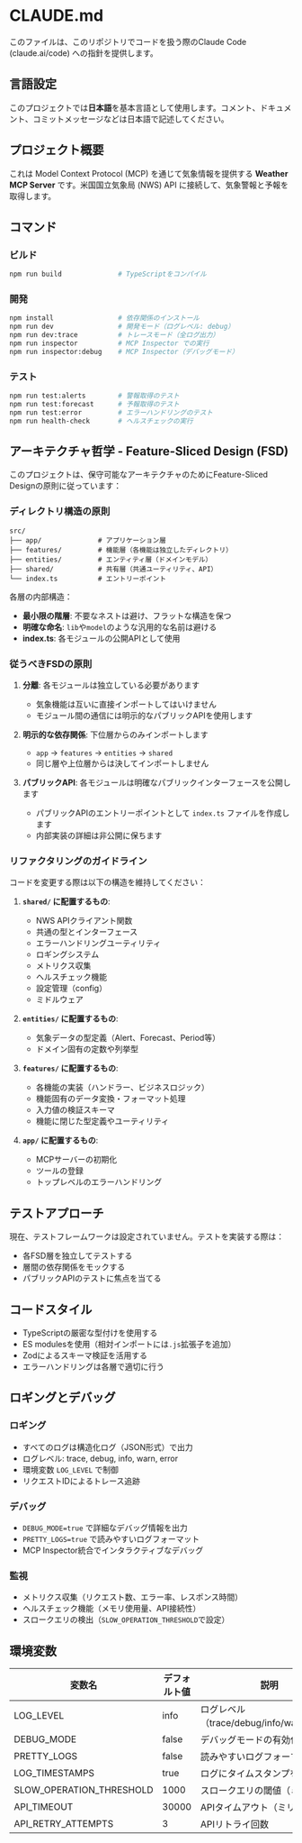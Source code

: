 # CLAUDE.md

このファイルは、このリポジトリでコードを扱う際のClaude Code (claude.ai/code) への指針を提供します。

## 言語設定

このプロジェクトでは**日本語**を基本言語として使用します。コメント、ドキュメント、コミットメッセージなどは日本語で記述してください。

## プロジェクト概要

これは Model Context Protocol (MCP) を通じて気象情報を提供する **Weather MCP Server** です。米国国立気象局 (NWS) API に接続して、気象警報と予報を取得します。

## コマンド

### ビルド
```bash
npm run build              # TypeScriptをコンパイル
```

### 開発
```bash
npm install                # 依存関係のインストール
npm run dev                # 開発モード（ログレベル: debug）
npm run dev:trace          # トレースモード（全ログ出力）
npm run inspector          # MCP Inspector での実行
npm run inspector:debug    # MCP Inspector（デバッグモード）
```

### テスト
```bash
npm run test:alerts        # 警報取得のテスト
npm run test:forecast      # 予報取得のテスト
npm run test:error         # エラーハンドリングのテスト
npm run health-check       # ヘルスチェックの実行
```

## アーキテクチャ哲学 - Feature-Sliced Design (FSD)

このプロジェクトは、保守可能なアーキテクチャのためにFeature-Sliced Designの原則に従っています：

### ディレクトリ構造の原則
```
src/
├── app/              # アプリケーション層
├── features/         # 機能層（各機能は独立したディレクトリ）
├── entities/         # エンティティ層（ドメインモデル）
├── shared/           # 共有層（共通ユーティリティ、API）
└── index.ts          # エントリーポイント
```

各層の内部構造：
- **最小限の階層**: 不要なネストは避け、フラットな構造を保つ
- **明確な命名**: `lib`や`model`のような汎用的な名前は避ける
- **index.ts**: 各モジュールの公開APIとして使用

### 従うべきFSDの原則

1. **分離**: 各モジュールは独立している必要があります
   - 気象機能は互いに直接インポートしてはいけません
   - モジュール間の通信には明示的なパブリックAPIを使用します

2. **明示的な依存関係**: 下位層からのみインポートします
   - `app` → `features` → `entities` → `shared`
   - 同じ層や上位層からは決してインポートしません

3. **パブリックAPI**: 各モジュールは明確なパブリックインターフェースを公開します
   - パブリックAPIのエントリーポイントとして `index.ts` ファイルを作成します
   - 内部実装の詳細は非公開に保ちます

### リファクタリングのガイドライン

コードを変更する際は以下の構造を維持してください：

1. **`shared/` に配置するもの**:
   - NWS APIクライアント関数
   - 共通の型とインターフェース
   - エラーハンドリングユーティリティ
   - ロギングシステム
   - メトリクス収集
   - ヘルスチェック機能
   - 設定管理（config）
   - ミドルウェア

2. **`entities/` に配置するもの**:
   - 気象データの型定義（Alert、Forecast、Period等）
   - ドメイン固有の定数や列挙型

3. **`features/` に配置するもの**:
   - 各機能の実装（ハンドラー、ビジネスロジック）
   - 機能固有のデータ変換・フォーマット処理
   - 入力値の検証スキーマ
   - 機能に閉じた型定義やユーティリティ

4. **`app/` に配置するもの**:
   - MCPサーバーの初期化
   - ツールの登録
   - トップレベルのエラーハンドリング

## テストアプローチ

現在、テストフレームワークは設定されていません。テストを実装する際は：
- 各FSD層を独立してテストする
- 層間の依存関係をモックする
- パブリックAPIのテストに焦点を当てる

## コードスタイル

- TypeScriptの厳密な型付けを使用する
- ES modulesを使用（相対インポートには`.js`拡張子を追加）
- Zodによるスキーマ検証を活用する
- エラーハンドリングは各層で適切に行う

## ロギングとデバッグ

### ロギング
- すべてのログは構造化ログ（JSON形式）で出力
- ログレベル: trace, debug, info, warn, error
- 環境変数 `LOG_LEVEL` で制御
- リクエストIDによるトレース追跡

### デバッグ
- `DEBUG_MODE=true` で詳細なデバッグ情報を出力
- `PRETTY_LOGS=true` で読みやすいログフォーマット
- MCP Inspector統合でインタラクティブなデバッグ

### 監視
- メトリクス収集（リクエスト数、エラー率、レスポンス時間）
- ヘルスチェック機能（メモリ使用量、API接続性）
- スロークエリの検出（`SLOW_OPERATION_THRESHOLD`で設定）

## 環境変数

| 変数名 | デフォルト値 | 説明 |
|--------|------------|------|
| LOG_LEVEL | info | ログレベル（trace/debug/info/warn/error） |
| DEBUG_MODE | false | デバッグモードの有効化 |
| PRETTY_LOGS | false | 読みやすいログフォーマット |
| LOG_TIMESTAMPS | true | ログにタイムスタンプを含める |
| SLOW_OPERATION_THRESHOLD | 1000 | スロークエリの閾値（ミリ秒） |
| API_TIMEOUT | 30000 | APIタイムアウト（ミリ秒） |
| API_RETRY_ATTEMPTS | 3 | APIリトライ回数 |